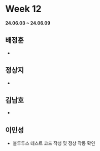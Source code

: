 # Week 12
**24.06.03 ~ 24.06.09**
   
## 배정훈   
*  
## 정상지   
*  
## 김남호   
*  
## 이민성   
*  블루투스 테스트 코드 작성 및 정상 작동 확인
  
